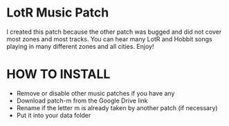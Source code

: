 # LotR Music Patch
I created this patch because the other patch was bugged and did not cover most zones and most tracks. 
You can hear many LotR and Hobbit songs playing in many different zones and all cities.
Enjoy!

# HOW TO INSTALL
- Remove or disable other music patches if you have any
- Download patch-m from the Google Drive link
- Rename if the letter m is already taken by another patch (if necessary)
- Put it into your data folder

